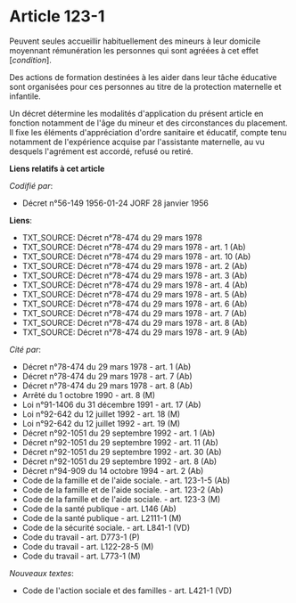 # Article 123-1

Peuvent seules accueillir habituellement des mineurs à leur domicile moyennant rémunération les personnes qui sont agréées à
cet effet [*condition*].

Des actions de formation destinées à les aider dans leur tâche éducative sont organisées pour ces personnes au titre de la
protection maternelle et infantile.

Un décret détermine les modalités d'application du présent article en fonction notamment de l'âge du mineur et des
circonstances du placement. Il fixe les éléments d'appréciation d'ordre sanitaire et éducatif, compte tenu notamment de
l'expérience acquise par l'assistante maternelle, au vu desquels l'agrément est accordé, refusé ou retiré.

**Liens relatifs à cet article**

_Codifié par_:

  - Décret n°56-149 1956-01-24 JORF 28 janvier 1956

**Liens**:

  - TXT_SOURCE: Décret n°78-474 du 29 mars 1978
  - TXT_SOURCE: Décret n°78-474 du 29 mars 1978 - art. 1 (Ab)
  - TXT_SOURCE: Décret n°78-474 du 29 mars 1978 - art. 10 (Ab)
  - TXT_SOURCE: Décret n°78-474 du 29 mars 1978 - art. 2 (Ab)
  - TXT_SOURCE: Décret n°78-474 du 29 mars 1978 - art. 3 (Ab)
  - TXT_SOURCE: Décret n°78-474 du 29 mars 1978 - art. 4 (Ab)
  - TXT_SOURCE: Décret n°78-474 du 29 mars 1978 - art. 5 (Ab)
  - TXT_SOURCE: Décret n°78-474 du 29 mars 1978 - art. 6 (Ab)
  - TXT_SOURCE: Décret n°78-474 du 29 mars 1978 - art. 7 (Ab)
  - TXT_SOURCE: Décret n°78-474 du 29 mars 1978 - art. 8 (Ab)
  - TXT_SOURCE: Décret n°78-474 du 29 mars 1978 - art. 9 (Ab)

_Cité par_:

  - Décret n°78-474 du 29 mars 1978 - art. 1 (Ab)
  - Décret n°78-474 du 29 mars 1978 - art. 7 (Ab)
  - Décret n°78-474 du 29 mars 1978 - art. 8 (Ab)
  - Arrêté du 1 octobre 1990 - art. 8 (M)
  - Loi n°91-1406 du 31 décembre 1991 - art. 17 (Ab)
  - Loi n°92-642 du 12 juillet 1992 - art. 18 (M)
  - Loi n°92-642 du 12 juillet 1992 - art. 19 (M)
  - Décret n°92-1051 du 29 septembre 1992 - art. 1 (Ab)
  - Décret n°92-1051 du 29 septembre 1992 - art. 11 (Ab)
  - Décret n°92-1051 du 29 septembre 1992 - art. 30 (Ab)
  - Décret n°92-1051 du 29 septembre 1992 - art. 8 (Ab)
  - Décret n°94-909 du 14 octobre 1994 - art. 2 (Ab)
  - Code de la famille et de l'aide sociale. - art. 123-1-5 (Ab)
  - Code de la famille et de l'aide sociale. - art. 123-2 (Ab)
  - Code de la famille et de l'aide sociale. - art. 123-3 (M)
  - Code de la santé publique - art. L146 (Ab)
  - Code de la santé publique - art. L2111-1 (M)
  - Code de la sécurité sociale. - art. L841-1 (VD)
  - Code du travail - art. D773-1 (P)
  - Code du travail - art. L122-28-5 (M)
  - Code du travail - art. L773-1 (M)

_Nouveaux textes_:

  - Code de l'action sociale et des familles - art. L421-1 (VD)
